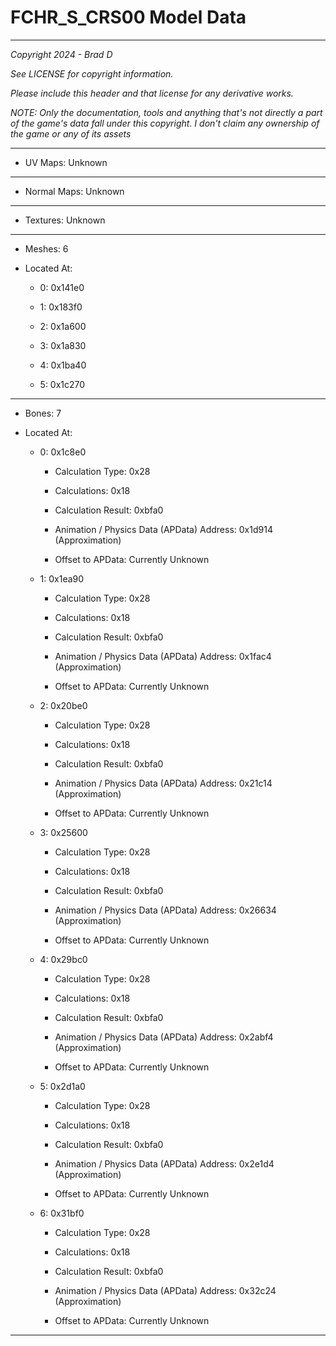 # FCHR_S_CRS00 Model Data

---

*Copyright 2024 - Brad D*

*See LICENSE for copyright information.*

*Please include this header and that license for any derivative works.*

*NOTE: Only the documentation, tools and anything that's not directly a part of the game's data fall under this copyright. I don't claim any ownership of the game or any of its assets*

---


* UV Maps: Unknown

---

* Normal Maps: Unknown

---

* Textures: Unknown

---

* Meshes: 6

* Located At:

  * 0: 0x141e0

  * 1: 0x183f0

  * 2: 0x1a600

  * 3: 0x1a830

  * 4: 0x1ba40

  * 5: 0x1c270

---

* Bones: 7

* Located At:

  * 0: 0x1c8e0

    * Calculation Type: 0x28

    * Calculations: 0x18

    * Calculation Result: 0xbfa0

    * Animation / Physics Data (APData) Address: 0x1d914 (Approximation)

    * Offset to APData: Currently Unknown

  * 1: 0x1ea90

    * Calculation Type: 0x28

    * Calculations: 0x18

    * Calculation Result: 0xbfa0

    * Animation / Physics Data (APData) Address: 0x1fac4 (Approximation)

    * Offset to APData: Currently Unknown

  * 2: 0x20be0

    * Calculation Type: 0x28

    * Calculations: 0x18

    * Calculation Result: 0xbfa0

    * Animation / Physics Data (APData) Address: 0x21c14 (Approximation)

    * Offset to APData: Currently Unknown

  * 3: 0x25600

    * Calculation Type: 0x28

    * Calculations: 0x18

    * Calculation Result: 0xbfa0

    * Animation / Physics Data (APData) Address: 0x26634 (Approximation)

    * Offset to APData: Currently Unknown

  * 4: 0x29bc0

    * Calculation Type: 0x28

    * Calculations: 0x18

    * Calculation Result: 0xbfa0

    * Animation / Physics Data (APData) Address: 0x2abf4 (Approximation)

    * Offset to APData: Currently Unknown

  * 5: 0x2d1a0

    * Calculation Type: 0x28

    * Calculations: 0x18

    * Calculation Result: 0xbfa0

    * Animation / Physics Data (APData) Address: 0x2e1d4 (Approximation)

    * Offset to APData: Currently Unknown

  * 6: 0x31bf0

    * Calculation Type: 0x28

    * Calculations: 0x18

    * Calculation Result: 0xbfa0

    * Animation / Physics Data (APData) Address: 0x32c24 (Approximation)

    * Offset to APData: Currently Unknown

---

